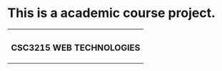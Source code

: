 # This is a academic course project.

<table>
  <tr>
    <th><h3>CSC3215	WEB TECHNOLOGIES</h3></h>
  </tr>
</table>
